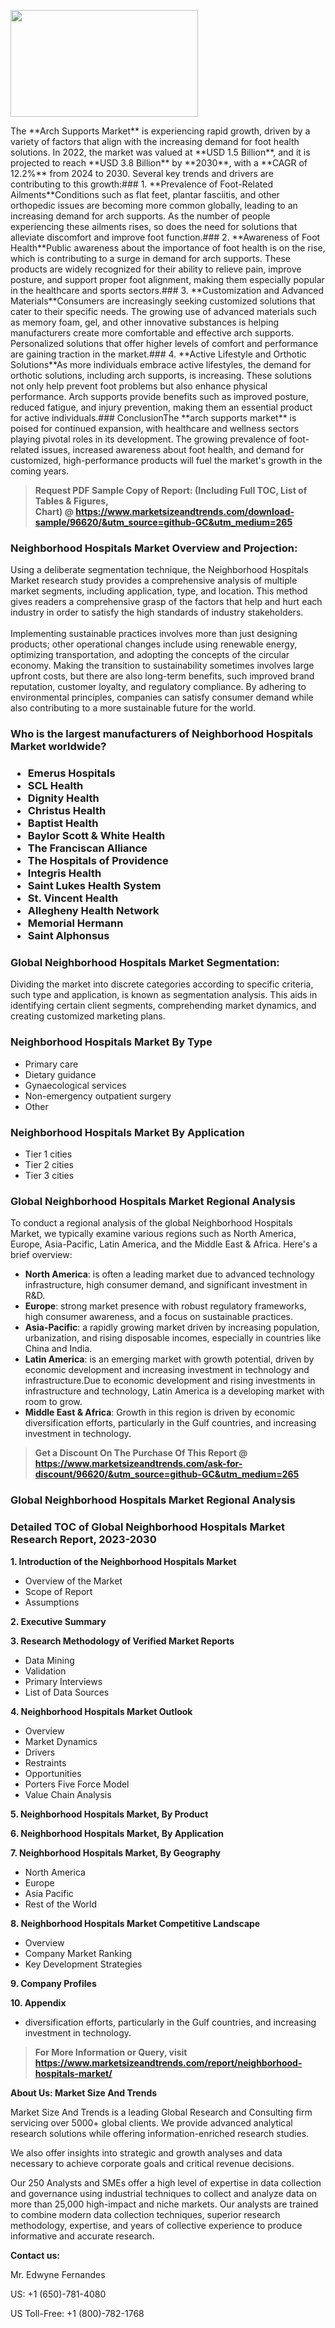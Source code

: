 <p><img class="alignnone size-medium wp-image-20088" src="https://ffe5etoiles.com/wp-content/uploads/2024/12/MST1-300x171.png" alt="" width="300" height="171" /></p>The **Arch Supports Market** is experiencing rapid growth, driven by a variety of factors that align with the increasing demand for foot health solutions. In 2022, the market was valued at **USD 1.5 Billion**, and it is projected to reach **USD 3.8 Billion** by **2030**, with a **CAGR of 12.2%** from 2024 to 2030. Several key trends and drivers are contributing to this growth:### 1. **Prevalence of Foot-Related Ailments**Conditions such as flat feet, plantar fasciitis, and other orthopedic issues are becoming more common globally, leading to an increasing demand for arch supports. As the number of people experiencing these ailments rises, so does the need for solutions that alleviate discomfort and improve foot function.### 2. **Awareness of Foot Health**Public awareness about the importance of foot health is on the rise, which is contributing to a surge in demand for arch supports. These products are widely recognized for their ability to relieve pain, improve posture, and support proper foot alignment, making them especially popular in the healthcare and sports sectors.### 3. **Customization and Advanced Materials**Consumers are increasingly seeking customized solutions that cater to their specific needs. The growing use of advanced materials such as memory foam, gel, and other innovative substances is helping manufacturers create more comfortable and effective arch supports. Personalized solutions that offer higher levels of comfort and performance are gaining traction in the market.### 4. **Active Lifestyle and Orthotic Solutions**As more individuals embrace active lifestyles, the demand for orthotic solutions, including arch supports, is increasing. These solutions not only help prevent foot problems but also enhance physical performance. Arch supports provide benefits such as improved posture, reduced fatigue, and injury prevention, making them an essential product for active individuals.### ConclusionThe **arch supports market** is poised for continued expansion, with healthcare and wellness sectors playing pivotal roles in its development. The growing prevalence of foot-related issues, increased awareness about foot health, and demand for customized, high-performance products will fuel the market's growth in the coming years.</p><blockquote id="" class=""><strong>Request PDF Sample Copy of Report: (Including Full TOC, List of Tables &amp; Figures, Chart)&nbsp;@&nbsp;<strong><a href="https://www.marketsizeandtrends.com/download-sample/96620/&utm_source=github-GC&utm_medium=265" target="_blank">https://www.marketsizeandtrends.com/download-sample/96620/&utm_source=github-GC&utm_medium=265</a></strong></strong></blockquote><h3 id="" class="">Neighborhood Hospitals Market&nbsp;Overview and Projection:</h3><p id="" class="">Using a deliberate segmentation technique, the Neighborhood Hospitals Market research study provides a comprehensive analysis of multiple market segments, including application, type, and location. This method gives readers a comprehensive grasp of the factors that help and hurt each industry in order to satisfy the high standards of industry stakeholders. <br /> <br />Implementing sustainable practices involves more than just designing products; other operational changes include using renewable energy, optimizing transportation, and adopting the concepts of the circular economy. Making the transition to sustainability sometimes involves large upfront costs, but there are also long-term benefits, such improved brand reputation, customer loyalty, and regulatory compliance. By adhering to environmental principles, companies can satisfy consumer demand while also contributing to a more sustainable future for the world.</p><h3 id="" class="">Who is the largest manufacturers of&nbsp;Neighborhood Hospitals Market worldwide?</h3><h3 class=""><p><ul><li>Emerus Hospitals </li><li> SCL Health </li><li> Dignity Health </li><li> Christus Health </li><li> Baptist Health </li><li> Baylor Scott & White Health </li><li> The Franciscan Alliance </li><li> The Hospitals of Providence </li><li> Integris Health </li><li> Saint Lukes Health System </li><li> St. Vincent Health </li><li> Allegheny Health Network </li><li> Memorial Hermann </li><li> Saint Alphonsus</li></ul></p></h3><h3 id="" class="">Global&nbsp;Neighborhood Hospitals Market Segmentation:</h3><p id="" class="">Dividing the market into discrete categories according to specific criteria, such type and application, is known as segmentation analysis. This aids in identifying certain client segments, comprehending market dynamics, and creating customized marketing plans.</p><h3 id="" class="">Neighborhood Hospitals Market&nbsp;By Type</h3><p><p><ul><li>Primary care </li><li> Dietary guidance </li><li> Gynaecological services </li><li> Non-emergency outpatient surgery </li><li> Other</p></li></ul></p></p><h3 id="" class="">Neighborhood Hospitals Market&nbsp;By Application</h3><p class=""><p><ul><li>Tier 1 cities </li><li> Tier 2 cities </li><li> Tier 3 cities</li></ul></p></p><h3 id="" class="">Global Neighborhood Hospitals Market Regional Analysis</h3><p id="" class="">To conduct a regional analysis of the global Neighborhood Hospitals Market, we typically examine various regions such as North America, Europe, Asia-Pacific, Latin America, and the Middle East &amp; Africa. Here's a brief overview:</p><ul><li><strong>North America</strong>: is often a leading market due to advanced technology infrastructure, high consumer demand, and significant investment in R&amp;D.</li><li><strong>Europe</strong>: strong market presence with robust regulatory frameworks, high consumer awareness, and a focus on sustainable practices.</li><li><strong>Asia-Pacific</strong>: a rapidly growing market driven by increasing population, urbanization, and rising disposable incomes, especially in countries like China and India.</li><li><strong>Latin America</strong>: is an emerging market with growth potential, driven by economic development and increasing investment in technology and infrastructure.Due to economic development and rising investments in infrastructure and technology, Latin America is a developing market with room to grow.</li><li><strong>Middle East &amp; Africa</strong>: Growth in this region is driven by economic diversification efforts, particularly in the Gulf countries, and increasing investment in technology.</li></ul><blockquote id="" class=""><strong>Get a Discount On The Purchase Of This Report @ <strong><a href="https://www.marketsizeandtrends.com/ask-for-discount/96620/&utm_source=github-GC&utm_medium=265" target="_blank">https://www.marketsizeandtrends.com/ask-for-discount/96620/&utm_source=github-GC&utm_medium=265</a></strong></strong></blockquote><h3 id="" class="">Global Neighborhood Hospitals Market Regional Analysis</h3><h3 id="" class="">Detailed TOC of Global Neighborhood Hospitals Market Research Report, 2023-2030</h3><p id="" class=""><strong>1. Introduction of the Neighborhood Hospitals Market</strong></p><ul><li>Overview of the Market</li><li>Scope of Report</li><li>Assumptions</li></ul><p id="" class=""><strong>2. Executive Summary</strong></p><p id="" class=""><strong>3. Research Methodology of Verified Market Reports</strong></p><ul><li>Data Mining</li><li>Validation</li><li>Primary Interviews</li><li>List of Data Sources</li></ul><p id="" class=""><strong>4. Neighborhood Hospitals Market Outlook</strong></p><ul><li>Overview</li><li>Market Dynamics</li><li>Drivers</li><li>Restraints</li><li>Opportunities</li><li>Porters Five Force Model</li><li>Value Chain Analysis</li></ul><p id="" class=""><strong>5. Neighborhood Hospitals Market, By Product</strong></p><p id="" class=""><strong>6. Neighborhood Hospitals Market, By Application</strong></p><p id="" class=""><strong>7. Neighborhood Hospitals Market, By Geography</strong></p><ul><li>North America</li><li>Europe</li><li>Asia Pacific</li><li>Rest of the World</li></ul><p id="" class=""><strong>8. Neighborhood Hospitals Market Competitive Landscape</strong></p><ul><li>Overview</li><li>Company Market Ranking</li><li>Key Development Strategies</li></ul><p id="" class=""><strong>9. Company Profiles</strong></p><p id="" class=""><strong>10. Appendix</strong></p><ul><li>diversification efforts, particularly in the Gulf countries, and increasing investment in technology.</li></ul><blockquote id="" class=""><strong>For More Information or Query, visit <strong><strong><a href="https://www.marketsizeandtrends.com/report/neighborhood-hospitals-market/" target="_blank">https://www.marketsizeandtrends.com/report/neighborhood-hospitals-market/</a></strong></strong></strong></blockquote><p id="" class=""><strong>About Us: Market Size And Trends</strong></p><p id="" class="">Market Size And Trends is a leading Global Research and Consulting firm servicing over 5000+ global clients. We provide advanced analytical research solutions while offering information-enriched research studies.</p><p id="" class="">We also offer insights into strategic and growth analyses and data necessary to achieve corporate goals and critical revenue decisions.</p><p id="" class="">Our 250 Analysts and SMEs offer a high level of expertise in data collection and governance using industrial techniques to collect and analyze data on more than 25,000 high-impact and niche markets. Our analysts are trained to combine modern data collection techniques, superior research methodology, expertise, and years of collective experience to produce informative and accurate research.</p><p id="" class=""><strong>Contact us:</strong></p><p id="" class="">Mr. Edwyne Fernandes</p><p id="" class="">US: +1 (650)-781-4080</p><p id="" class="">US Toll-Free: +1 (800)-782-1768</p>
